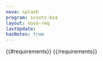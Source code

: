 ```yaml
---
nova: splash
program: scouts-bsa
layout: nova-req
lastUpdate:
hasNotes: true
---
```


{{#requirements}}
{{/requirements}}
